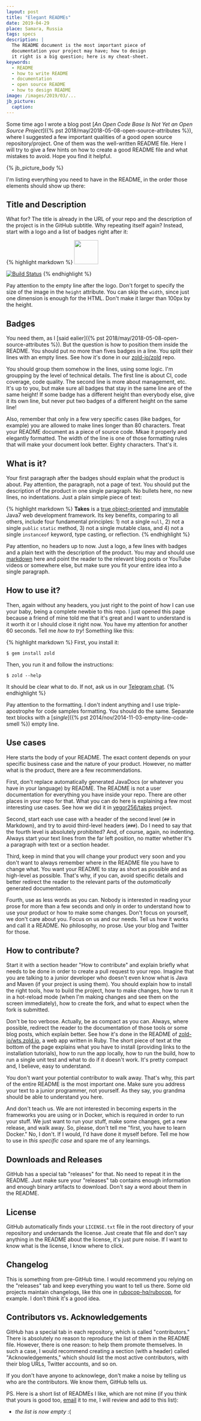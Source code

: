 ```yaml
---
layout: post
title: "Elegant READMEs"
date: 2019-04-29
place: Samara, Russia
tags: specs
description: |
  The README document is the most important piece of
  documentation your project may have; how to design
  it right is a big question; here is my cheat-sheet.
keywords:
  - README
  - how to write README
  - documentation
  - open source README
  - how to design README
image: /images/2019/03/...
jb_picture:
  caption:
---
```


Some time ago I wrote a blog post
[_An Open Code Base Is Not Yet an Open Source Project_]({% pst 2018/may/2018-05-08-open-source-attributes %}),
where I suggested a few important qualities of a good open
source repository/project. One of them was the well-written README
file. Here I will try to give a few hints on how to create
a good README file and what mistakes to avoid. Hope you find it
helpful.

<!--more-->

{% jb_picture_body %}

I'm listing everything you need to have in the README, in the order
those elements should show up there:

## Title and Description

What for? The title is already in the URL of your repo and the description
of the project is in the GitHub subtitle. Why repeating itself again? Instead,
start with a logo and a list of badges right after it:

{% highlight markdown %}
<img src="http://www.takes.org/logo.png" height="64px"/>

[![Build Status](https://travis-ci.org/zold-io/zold.svg?branch=master)](https://travis-ci.org/zold-io/zold)
{% endhighlight %}

Pay attention to the empty line after the logo. Don't forget to specify
the size of the image in the `height` attribute. You can skip the `width`,
since just one dimension is enough for the HTML. Don't make it larger
than 100px by the height.

## Badges

You need them, as I [said ealier]({% pst 2018/may/2018-05-08-open-source-attributes %}).
But the question is how to position them inside the README.
You should put no more than fives badges in a line. You split
their lines with an empty lines. See how it's done in
our [zold-io/zold](https://github.com/zold-io/zold) repo.

You should group them somehow in the lines, using some logic. I'm groupping
by the level of technical details. The first line is about CI, code coverage,
code quality. The second line is more about management, etc. It's up to you,
but make sure all badges that stay in the same line are of the same height!
If some badge has a different height than everybody else, give it its own
line, but never put two badges of a different height on the same line!

Also, remember that only in a few very specific cases (like badges, for example)
you are allowed to make lines longer than 80 characters. Treat your README
document as a piece of source code. Mkae it properly and elegantly formatted.
The width of the line is one of those formatting rules that will make
your document look better. Eighty characters. That's it.

## What is it?

Your first paragraph after the badges should explain what the product is
about. Pay attention, the paragraph, not a page of text. You should put
the description of the product in one single paragraph. No bullets here,
no new lines, no indentations. Just a plain simple piece of text:

{% highlight markdown %}
**Takes** is a [true object-oriented](http://www.yegor256.com/2014/11/20/seven-virtues-of-good-object.html)
and [immutable](http://www.yegor256.com/2014/06/09/objects-should-be-immutable.html)
Java7 web development framework. Its key benefits, comparing to all others, include four
fundamental principles: 1) not a single `null`, 2) not a single `public` `static` method,
3) not a single mutable class, and 4) not a single `instanceof` keyword, type casting,
or reflection.
{% endhighlight %}

Pay attention, no headers up to now. Just a logo, a few lines with badges
and a plain text with the description of the product. You may and should
use [markdown](https://help.github.com/en/articles/basic-writing-and-formatting-syntax)
here and point the reader to the relevant blog posts or YouTube
videos or somewhere else, but make sure you fit your entire idea into
a single paragraph.

## How to use it?

Then, again without any headers, you just right to the point of how I can
use your baby, being a complete newbie to this repo. I just opened this
page because a friend of mine told me that it's great and I want to understand
is it worth it or I should close it right now. You have my attention for another
60 seconds. Tell me _how to try_! Something like this:

{% highlight markdown %}
First, you install it:

```
$ gem install zold
```

Then, you run it and follow the instructions:

```
$ zold --help
```

It should be clear what to do. If not, ask us in
our [Telegram chat](https://t.me/zold_io).
{% endhighlight %}

Pay attention to the formatting. I don't indent anything and I use triple-apostrophe
for code samples formatting. You should do the same. Separate text blocks with
a [_single_]({% pst 2014/nov/2014-11-03-empty-line-code-smell %}) empty line.

## Use cases

Here starts the body of your README. The exact content depends on your specific
business case and the nature of your product. However, no matter what is the
product, there are a few recommendations.

First, don't replace automatically generated JavaDocs
(or whatever you have in your language) by README. The README is not a
user documentation for everything you have inside your repo. There are
other places in your repo for that. What you can do here is explaining a few most
interesting use cases. See how we did it in
[yegor256/takes](https://github.com/yegor256/takes) project.

Second, start each use case with a header of the second level (`##` in Markdown),
and try to avoid third-level headers (`###`). Do I need to say that
the fourth level is absolutely prohibited? And, of course, again, no indenting.
Always start your text lines from the far left position, no matter
whether it's a paragraph with text or a section header.

Third, keep in mind that you will change your
product very soon and you don't want to always remember where in the
README file you have to change what. You want your README to stay
as short as possible and as high-level as possible. That's why, if you can,
avoid specific details and better redirect the reader to the relevant
parts of the _automatically_ generated documentation.

Fourth, use as less words as you can. Nobody is interested in reading
your prose for more than a few seconds and only in order to understand
how to use your product or how to make some changes. Don't focus on yourself,
we don't care about you. Focus on us and our needs. Tell us how it works
and call it a README. No philosophy, no prose. Use your blog and Twitter
for those.

## How to contribute?

Start it with a section header "How to contribute" and explain briefly
what needs to be done in order to create a pull request to your repo. Imagine
that you are talking to a junior developer who doesn't even know what is
Java and Maven (if your project is using them). You should explain how
to install the right tools, how to build the project, how to make changes,
how to run it in a hot-reload mode (when I'm making changes and see them
on the screen immediately), how to create the fork, and what to expect
when the fork is submitted.

Don't be too verbose. Actually, be as compact as you can. Always, where possible,
redirect the reader to the documentation of those tools or some blog posts,
which explain better. See how it's done in the README of [zold-io/wts.zold.io](https://github.com/zold-io/wts.zold.io#how-to-contribute),
a web app written in Ruby. The short piece of text at the bottom of the page
explains what you have to install (providing links to the installation tutorials),
how to run the app locally, how to run the build, how to run a single
unit test and what to do if it doesn't work. It's pretty compact and, I believe,
easy to understand.

You don't want your potential contributor to walk away. That's why, this
part of the entire README is the most important one. Make sure you address
your text to a junior programmer, not yourself. As they say, you grandma
should be able to understand you here.

And don't teach us. We are not interested in becoming experts in the
frameworks you are using or in Docker, which is required in order to
run your stuff. We just want to run your stuff, make some changes,
get a new release, and walk away. So, please, don't tell me "first, you
have to learn Docker." No, I don't. If I would, I'd have done it myself before.
Tell me how to use in _this specific case_ and spare me of any learnings.

## Downloads and Releases

GitHub has a special tab "releases" for that. No need to repeat it in the
README. Just make sure your "releases" tab contains enough information
and enough binary artifacts to download. Don't say a word about them
in the README.

## License

GitHub automatically finds your `LICENSE.txt` file in the root directory
of your repository and undersands the license. Just create that file
and don't say anything in the README about the license, it's just pure noise.
If I want to know what is the license, I know where to click.

## Changelog

This is something from pre-GitHub time. I would recommend you relying
on the "releases" tab and keep everything you want to tell us there.
Some old projects maintain changelogs, like this one in
[rubocop-hq/rubocop](https://github.com/rubocop-hq/rubocop/blob/master/CHANGELOG.md),
for example. I don't think it's a good idea.

## Contributors vs. Acknowledgements

GitHub has a special tab in each repository, which is called "contributors."
There is absolutely no reason to reproduce the list of them in the README file.
However, there is one reason: to help them promote themselves. In such a case,
I would recommend creating a section (with a header) called "Acknowledgements,"
which should list the most active contributors, with their blog URLs,
Twitter accounts, and so on.

If you don't have anyone to acknowlege, don't make a noise by telling us
who are the contributors. We know them, GitHub tells us.

PS. Here is a short list of READMEs I like, which are not mine
(if you think that yours is good too, [email](maito:readme-review@yegor256.com)
it to me, I will review and add to this list):

  * _the list is now empty_ :(
